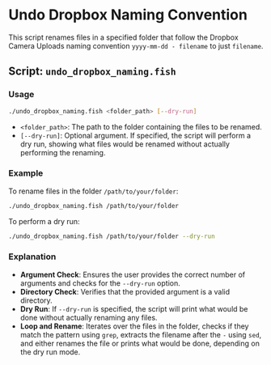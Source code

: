 # Undo Dropbox Naming Convention

This script renames files in a specified folder that follow the Dropbox Camera Uploads naming convention `yyyy-mm-dd - filename` to just `filename`.

## Script: `undo_dropbox_naming.fish`

### Usage

```sh
./undo_dropbox_naming.fish <folder_path> [--dry-run]
```

- `<folder_path>`: The path to the folder containing the files to be renamed.
- `[--dry-run]`: Optional argument. If specified, the script will perform a dry run, showing what files would be renamed without actually performing the renaming.

### Example

To rename files in the folder `/path/to/your/folder`:
```sh
./undo_dropbox_naming.fish /path/to/your/folder
```

To perform a dry run:
```sh
./undo_dropbox_naming.fish /path/to/your/folder --dry-run
```

### Explanation

- **Argument Check**: Ensures the user provides the correct number of arguments and checks for the `--dry-run` option.
- **Directory Check**: Verifies that the provided argument is a valid directory.
- **Dry Run**: If `--dry-run` is specified, the script will print what would be done without actually renaming any files.
- **Loop and Rename**: Iterates over the files in the folder, checks if they match the pattern using `grep`, extracts the filename after the `-` using `sed`, and either renames the file or prints what would be done, depending on the dry run mode.